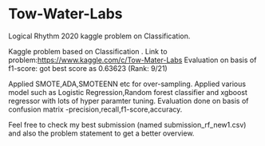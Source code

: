 # Tow-Water-Labs
Logical Rhythm 2020 kaggle problem on Classification.

Kaggle problem based on Classification .
Link to problem:https://www.kaggle.com/c/Tow-Mater-Labs
Evaluation on basis of f1-score:
got best score as 0.63623 (Rank: 9/21)

Applied SMOTE,ADA,SMOTEENN etc for over-sampling.
Applied various model such as Logistic Regression,Random forest classifier and xgboost regressor with lots of hyper paramter tuning.
Evaluation done on basis of confusion matrix -precision,recall,f1-score,accuracy.

Feel free to check my best submission (named submission_rf_new1.csv) and also the problem statement to get a better overview.
